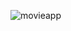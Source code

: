 ![movieapp](https://github.com/InakiCarcereny/movies-app/assets/130422183/ff6bd737-1d65-43ac-8146-aa91427ad77f)
